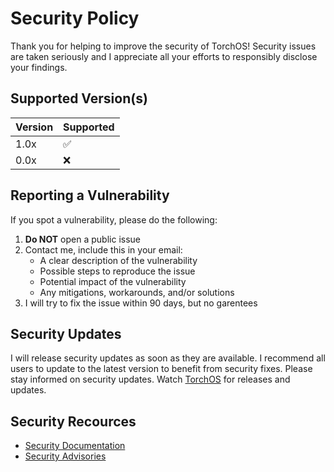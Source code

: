 # Security Policy
Thank you for helping to improve the security of TorchOS! Security issues are taken seriously and I appreciate all your efforts to responsibly disclose your findings.

## Supported Version(s)
| Version  | Supported          |
| -------- | ------------------ |
| 1.0x     | :white_check_mark: |
| 0.0x     | :x:                |

## Reporting a Vulnerability
If you spot a vulnerability, please do the following:
1. **Do NOT** open a public issue
2. Contact me, include this in your email:
    - A clear description of the vulnerability
    - Possible steps to reproduce the issue
    - Potential impact of the vulnerability
    - Any mitigations, workarounds, and/or solutions
3. I will try to fix the issue within 90 days, but no garentees

## Security Updates
I will release security updates as soon as they are available. I recommend all users to update to the latest version to benefit from security fixes. Please stay informed on security updates. Watch [TorchOS](https://github.com/Rohan-Bharatia/TorchOS) for releases and updates.

## Security Recources
 - [Security Documentation](https://github.com/Rohan-Bharatia/TorchOS?tab=security-ov-file)
 - [Security Advisories](https://github.com/Rohan-Bharatia/TorchOS/security/advisories)